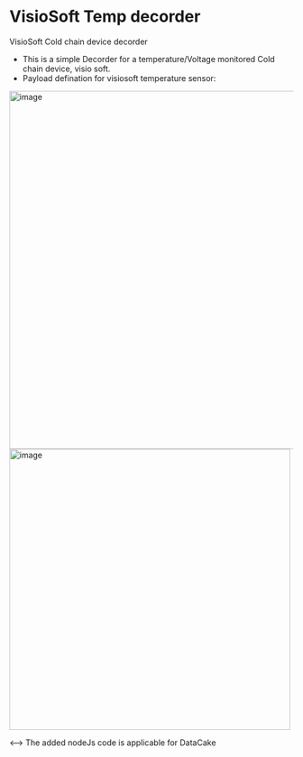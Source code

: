 # VisioSoft Temp decorder
 VisioSoft Cold chain device decorder
 - This is a simple Decorder for a temperature/Voltage monitored Cold chain device, visio soft.
 - Payload defination for visiosoft temperature sensor:



<img width="635" alt="image" src="https://github.com/AronAyub/LORAWAN-GPS_Tracker_Project/assets/55284959/62bfae74-b999-4d7f-b612-16240cfcf08b">

<img width="498" alt="image" src="https://github.com/AronAyub/LORAWAN-GPS_Tracker_Project/assets/55284959/371a8b2c-1c0b-4d3f-ae03-b589dc948889">


<--> The added nodeJs code is applicable for DataCake